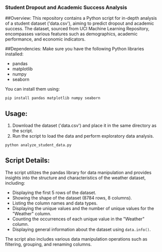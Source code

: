 ### Student Dropout and Academic Success Analysis

##Overview:
This repository contains a Python script for in-depth analysis of a student dataset ('data.csv'), aiming to predict dropout and academic success. The dataset, sourced from UCI Machine Learning Repository, encompasses various features such as demographics, academic performance, and economic indicators.

##Dependencies:
Make sure you have the following Python libraries installed:

- pandas
- matplotlib
- numpy
- seaborn

You can install them using:

```bash
pip install pandas matplotlib numpy seaborn
```

## Usage:

1. Download the dataset ('data.csv') and place it in the same directory as the script.
2. Run the script to load the data and perform exploratory data analysis.

```python
python analyze_student_data.py
```

## Script Details:

The script utilizes the pandas library for data manipulation and provides insights into the structure and characteristics of the weather dataset, including:
- Displaying the first 5 rows of the dataset.
- Showing the shape of the dataset (8784 rows, 8 columns).
- Listing the column names and data types.
- Displaying the unique values and the number of unique values for the "Weather" column.
- Counting the occurrences of each unique value in the "Weather" column.
- Displaying general information about the dataset using `data.info()`.

The script also includes various data manipulation operations such as filtering, grouping, and renaming columns.
